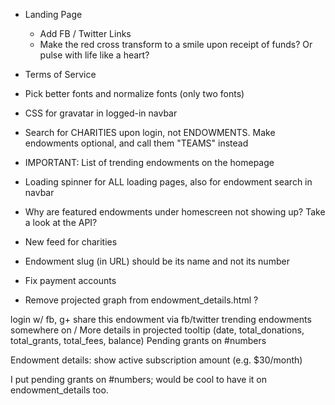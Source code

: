 - Landing Page
	- Add FB / Twitter Links
	- Make the red cross transform to a smile upon receipt of funds? Or pulse with life like a heart?
- Terms of Service
- Pick better fonts and normalize fonts (only two fonts)
- CSS for gravatar in logged-in navbar
- Search for CHARITIES upon login, not ENDOWMENTS. Make endowments optional, and call them "TEAMS" instead

- IMPORTANT: List of trending endowments on the homepage
- Loading spinner for ALL loading pages, also for endowment search in navbar
- Why are featured endowments under homescreen not showing up? Take a look at the API?
- New feed for charities
- Endowment slug (in URL) should be its name and not its number
- Fix payment accounts
- Remove projected graph from endowment_details.html ?

login w/ fb, g+
share this endowment via fb/twitter
trending endowments somewhere on /
More details in projected tooltip (date, total_donations, total_grants, total_fees, balance)
Pending grants on #numbers

Endowment details:
show active subscription amount (e.g. $30/month)

I put pending grants on #numbers; would be cool to have it on endowment_details too.